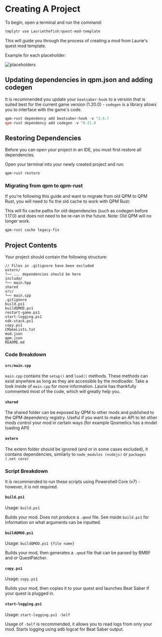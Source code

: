 # Creating A Project

To begin, open a terminal and run the command:

```powershell
tmplytr use Lauriethefish/quest-mod-template
```

This will guide you through the process of creating a mod from Laurie's quest mod template.

Example for each placeholder:

![placeholders](https://cal.has-no-bra.in/5oNtogkJg.png)

## Updating dependencies in qpm.json and adding codegen

It is recommended you update your `beatsaber-hook` to a version that is suited best for the current game version (1.20.0) -
`codegen` is a library allows you to interface with the game's code.

```powershell
qpm-rust dependency add beatsaber-hook -v ^3.6.7
qpm-rust dependency add codegen -v ^0.21.0
```

## Restoring Dependencies

Before you can open your project in an IDE, you must first restore all dependencies.

Open your terminal into your newly created project and run:

```powershell
qpm-rust restore
```

### Migrating from qpm to qpm-rust

If you're following this guide and want to migrate from old QPM to QPM Rust, you will need to fix the old cache to work with QPM Rust:

This will fix cache paths for old dependencies (such as codegen before 1.17.0) and does not need to be re-ran in the future. Note: Old QPM will no longer work.

```powershell
qpm-rust cache legacy-fix
```

## Project Contents

Your project should contain the following structure:

```
// Files in .gitignore have been excluded
extern/
└── ... dependencies should be here
include/
└── main.hpp
shared
src/
└── main.cpp
.gitignore
build.ps1
buildQMOD.ps1
restart-game.ps1
start-logging.ps1
ndk-stack.ps1
copy.ps1
CMakeLists.txt
mod.json
qpm.json
README.md
```

### Code Breakdown

#### `src/main.cpp`

`main.cpp` contains the `setup()` and `load()` methods. These methods can exist anywhere as long as they are accessible by the modloader. Take a look inside of `main.cpp` for more information. Laurie has thankfully commented most of the code, which will greatly help you.

#### `shared`

The shared folder can be exposed by QPM to other mods and published to the QPM dependency registry. Useful if you want to make an API to let other mods control your mod in certain ways (for example Qosmetics has a model loading API)

#### `extern`

The extern folder should be ignored (and or in some cases excluded), it contains dependencies, similarly to `node_modules (nodejs)` or `packages (.net core)`

### Script Breakdown

It is recommended to run these scripts using Powershell Core (v7) - however, it is not required.

#### `build.ps1`

Usage: `build.ps1`

Builds your mod. Does not produce a `.qmod` file. See inside `build.ps1` for information on what arguments can be inputted.

#### `buildQMOD.ps1`

Usage: `buildQMOD.ps1 {file name}`

Builds your mod, then generates a `.qmod` file that can be parsed by BMBF and or QuestPatcher.

#### `copy.ps1`

Usage: `copy.ps1`

Builds your mod, then copies it to your quest and launches Beat Saber if your quest is plugged in.

#### `start-logging.ps1`

Usage: `start-logging.ps1 -Self`

Usage of `-Self` is recommended, it allows you to read logs from only your mod. Starts logging using adb logcat for Beat Saber output.
